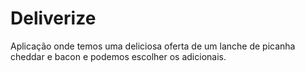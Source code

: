 # Deliverize
Aplicação onde temos uma deliciosa oferta de um lanche de picanha cheddar e bacon e podemos escolher os adicionais.
